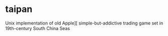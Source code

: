 # taipan
Unix implementation of old Apple][ simple-but-addictive trading game set in 19th-century South China Seas
